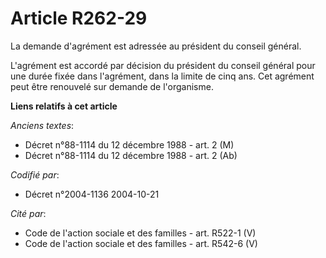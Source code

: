 # Article R262-29

La demande d'agrément est adressée au président du conseil général.

L'agrément est accordé par décision du président du conseil général pour une durée fixée dans l'agrément, dans la limite de
cinq ans. Cet agrément peut être renouvelé sur demande de l'organisme.

**Liens relatifs à cet article**

_Anciens textes_:

  - Décret n°88-1114 du 12 décembre 1988 - art. 2 (M)
  - Décret n°88-1114 du 12 décembre 1988 - art. 2 (Ab)

_Codifié par_:

  - Décret n°2004-1136 2004-10-21

_Cité par_:

  - Code de l'action sociale et des familles - art. R522-1 (V)
  - Code de l'action sociale et des familles - art. R542-6 (V)
